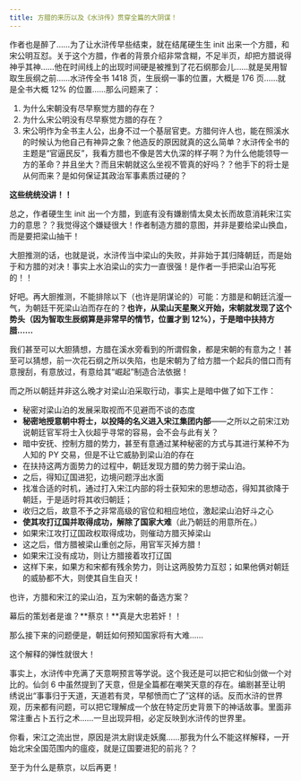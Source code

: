 ```yaml
---
title: 方腊的来历以及《水浒传》贯穿全篇的大阴谋！
---
```

作者也是醉了……为了让水浒传早些结束，就在结尾硬生生 init 出来一个方腊，和宋公明互怼。关于这个方腊，作者的背景介绍非常含糊，不足半页，却把方腊说得神乎其神……他在时间线上的出现时间硬是被推到了花石纲那会儿……就是吴用智取生辰纲之前……水浒传全书 1418 页，生辰纲一事的位置，大概是 176 页……就是全书大概 12% 的位置……那么问题来了：

1. 为什么宋朝没有尽早察觉方腊的存在？
2. 为什么宋公明没有尽早察觉方腊的存在？
3. 宋公明作为全书主人公，出身不过一个基层官吏。方腊何许人也，能在照溪水的时候认为他自己有神异之象？他造反的原因就真的这么简单？水浒传全书的主题是“官逼民反”，我看方腊也不像是苦大仇深的样子啊？为什么他能领导一方的革命？并且坐大？而且宋朝就这么坐视不管真的好吗？？他手下的将士是从何而来？是如何保证其政治军事素质过硬的？

**这些统统没讲！！**

总之，作者硬生生 init 出一个方腊，到底有没有嫌剧情太臭太长而故意消耗宋江实力的意思？？我觉得这个嫌疑很大！作者制造方腊的意图，并非是要给梁山换血，而是要把梁山抽干！

大胆推测的话，也就是说，水浒传当中梁山的失败，并非始于其归降朝廷，而是始于和方腊的对决！事实上水泊梁山的实力一直很强！是作者一手把梁山泊写死的！！

好吧。再大胆推测，不能排除以下（也许是阴谋论的）可能：方腊是和朝廷沆瀣一气，为朝廷干死梁山泊而存在的？**也许，从梁山天星聚义开始，宋朝就发现了这个势头（因为智取生辰纲算是非常早的情节，位置才到 12%），于是暗中扶持方腊……**

我们甚至可以大胆猜想，方腊在溪水旁看到的所谓假象，都是宋朝的有意为之！甚至可以猜想，前一次花石纲之所以失陷，也是宋朝为了给方腊一个起兵的借口而有意搜刮，有意放过，有意给其“崛起”制造合法依据！

而之所以朝廷并非这么晚才对梁山泊采取行动，事实上是暗中做了如下工作：

- 秘密对梁山泊的发展采取视而不见避而不谈的态度
- **秘密地授意朝中将士，以投降的名义进入宋江集团内部**——之所以之前宋江劝说朝廷官军将士入伙超乎寻常的容易，会不会与此有关？
- 暗中安抚、控制方腊的势力，甚至有意通过某种秘密的方式与其进行某种不为人知的 PY 交易，但是不让它威胁到梁山泊的存在
- 在扶持这两方面势力的过程中，朝廷发现方腊的势力弱于梁山泊。
- 之后，得知辽国进犯，边境问题浮出水面
- 找准合适的时机，通过打入宋江内部的将士获知宋的思想动态，得知其欲降于朝廷，于是适时将其收归朝廷； 
- 收归之后，故意不予之非常高级的官位和相应地位，激起梁山泊好斗之心
- **使其攻打辽国并取得成功，解除了国家大难**（此乃朝廷的用意所在。）
- 如果宋江攻打辽国政权取得成功，则催动方腊灭掉梁山
- 这之后，借方腊被梁山重创之际，用官军灭掉方腊！
- 如果宋江没有成功，则让方腊接着攻打辽国
- 这样下来，如果方和宋都有残余势力，则让这两股势力互怼；如果他俩对朝廷的威胁都不大，则使其自生自灭！

也许，方腊和宋江的梁山泊，互为宋朝的备选方案？

幕后的策划者是谁？**蔡京！**真是大忠若奸！！

那么接下来的问题便是，朝廷如何预知国家将有大难……

这个解释的弹性就很大！

事实上，水浒传中充满了天意啊预言等学说。这个我还是可以把它和仙剑做一个对比的。仙剑 6 中虽然提到了天意，但是全篇都在嘲笑天意的存在。编剧甚至让明绣说出“事事归于天道，天道若有灵，早郁愤而亡了”这样的话。反而水浒的世界观，历来都有问题，可以把它理解成一个放在特定历史背景下的神话故事。里面非常注重占卜五行之术……一旦出现异相，必定反映到水浒传的世界里。

你看，宋江之流出世，原因是洪太尉误走妖魔……那我为什么不能这样解释，一开始北宋全国范围内的瘟疫，就是辽国要进犯的前兆？？

至于为什么是蔡京，以后再更！